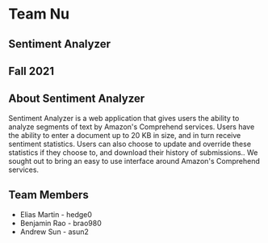 # Team Nu

## Sentiment Analyzer

## Fall 2021

## About Sentiment Analyzer

Sentiment Analyzer is a web application that gives users the ability to analyze segments of text by Amazon's Comprehend services. Users have the ability to enter a document up to 20 KB in size, and in turn receive sentiment statistics. Users can also choose to update and override these statistics if they choose to, and download their history of submissions.. We sought out to bring an easy to use interface around Amazon's Comprehend services.

## Team Members

* Elias Martin - hedge0
* Benjamin Rao - brao980
* Andrew Sun - asun2
##

